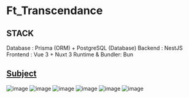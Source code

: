 # Ft_Transcendance

## STACK
Database : Prisma (ORM) + PostgreSQL (Database)
Backend : NestJS
Frontend : Vue 3 + Nuxt 3
Runtime & Bundler: Bun

## [Subject](https://github.com/Ayblin42/inception)


![image](https://github.com/user-attachments/assets/f5020bb5-7407-4ace-8eb1-3a14bbf84019)
![image](https://github.com/user-attachments/assets/1f10af67-8afd-4355-afd2-9a0ea455f06f)
![image](https://github.com/user-attachments/assets/1f65ca26-2cab-442d-84e6-9fdfbbd1f32a)
![image](https://github.com/user-attachments/assets/d501e3a2-cb09-45f6-8d0c-13b54f995b38)
![image](https://github.com/user-attachments/assets/eb23528f-9acf-41d1-bc9b-435e499665af)
![image](https://github.com/user-attachments/assets/c919fdd7-3b6a-4c3c-89fd-2044243638c6)

